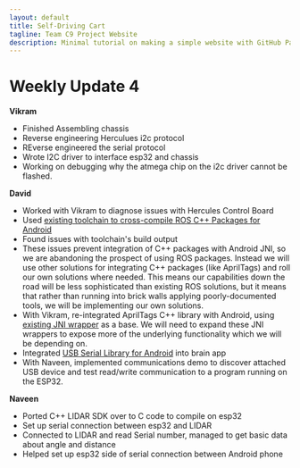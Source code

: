 ```yaml
---
layout: default
title: Self-Driving Cart
tagline: Team C9 Project Website
description: Minimal tutorial on making a simple website with GitHub Pages
---
```


# Weekly Update 4

**Vikram**

+ Finished Assembling chassis
+ Reverse engineering Herculues i2c protocol
+ REverse engineered the serial protocol
+ Wrote I2C driver to interface esp32 and chassis
+ Working on debugging why the atmega chip on the i2c driver cannot be flashed.

**David**

+ Worked with Vikram to diagnose issues with Hercules Control Board
+ Used [existing toolchain to cross-compile ROS C++ Packages for Android](http://github.com/ekumenlabs/roscpp_android)
+ Found issues with toolchain's build output
+ These issues prevent integration of C++ packages with Android JNI, so 
  we are abandoning the prospect of using ROS packages. Instead we will use 
  other solutions for integrating C++ packages (like AprilTags) and roll our
  own solutions where needed. This means our capabilities down the road will
  be less sophisticated than existing ROS solutions, but it means that rather
  than running into brick walls applying poorly-documented tools, we will be
  implementing our own solutions. 
+ With Vikram, re-integrated AprilTags C++ library with Android, using
  [existing JNI wrapper](http://github.com/johnjwang/apriltag-android) 
  as a base. We will need to expand these JNI wrappers to expose more of the
  underlying functionality which we will be depending on.
+ Integrated [USB Serial Library for Android](http://github.com/mik3y/usb-serial-for-android)
  into brain app
+ With Naveen, implemented communications demo to discover attached USB device
  and test read/write communication to a program running on the ESP32.

**Naveen**

+ Ported C++ LIDAR SDK over to C code to compile on esp32
+ Set up serial connection between esp32 and LIDAR
+ Connected to LIDAR and read Serial number, managed to get basic data about angle and distance
+ Helped set up esp32 side of serial connection between Android phone

